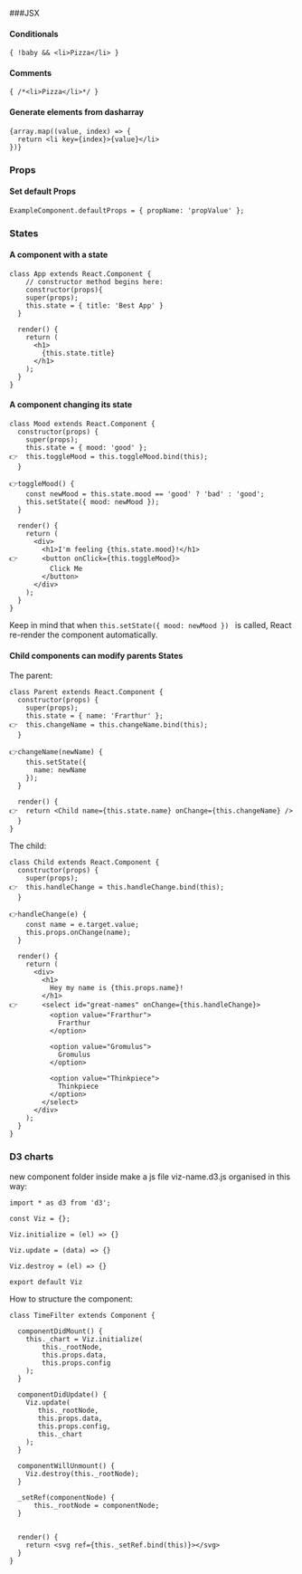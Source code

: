 ###JSX

#### Conditionals
```
{ !baby && <li>Pizza</li> }
```

#### Comments
```
{ /*<li>Pizza</li>*/ }
```

#### Generate elements from dasharray
```
{array.map((value, index) => {
  return <li key={index}>{value}</li>
})}
```

### Props

#### Set default Props
```
ExampleComponent.defaultProps = { propName: 'propValue' };
```

### States

#### A component with a state
```
class App extends React.Component {
	// constructor method begins here:
	constructor(props){
    super(props);
    this.state = { title: 'Best App' }
  }

  render() {
    return (
      <h1>
        {this.state.title}
      </h1>
    );
  }
}
```

#### A component changing its state

```
class Mood extends React.Component {
  constructor(props) {
    super(props);
    this.state = { mood: 'good' };
👉  this.toggleMood = this.toggleMood.bind(this);
  }

👉toggleMood() {
    const newMood = this.state.mood == 'good' ? 'bad' : 'good';
    this.setState({ mood: newMood });
  }

  render() {
    return (
      <div>
        <h1>I'm feeling {this.state.mood}!</h1>
👉      <button onClick={this.toggleMood}>
          Click Me
        </button>
      </div>
    );
  }
}
```
Keep in mind that when `this.setState({ mood: newMood }) ` is called, React re-render the component automatically.

#### Child components can modify parents States
The parent:
```
class Parent extends React.Component {
  constructor(props) {
    super(props);
    this.state = { name: 'Frarthur' };
👉  this.changeName = this.changeName.bind(this);
  }

👉changeName(newName) {
    this.setState({
      name: newName
    });
  }

  render() {
👉  return <Child name={this.state.name} onChange={this.changeName} />
  }
}
```

The child:

```
class Child extends React.Component {
  constructor(props) {
    super(props);
👉  this.handleChange = this.handleChange.bind(this);
  }

👉handleChange(e) {
    const name = e.target.value;
    this.props.onChange(name);
  }

  render() {
    return (
      <div>
        <h1>
          Hey my name is {this.props.name}!
        </h1>
👉      <select id="great-names" onChange={this.handleChange}>
          <option value="Frarthur">
            Frarthur
          </option>

          <option value="Gromulus">
            Gromulus
          </option>

          <option value="Thinkpiece">
            Thinkpiece
          </option>
        </select>
      </div>
    );
  }
}
```

### D3 charts

new component folder
inside make a js file viz-name.d3.js organised in this way:
```
import * as d3 from 'd3';

const Viz = {};

Viz.initialize = (el) => {}

Viz.update = (data) => {}

Viz.destroy = (el) => {}

export default Viz
```

How to structure the component:
```
class TimeFilter extends Component {

  componentDidMount() {
    this._chart = Viz.initialize(
        this._rootNode,
        this.props.data,
        this.props.config
    );
  }

  componentDidUpdate() {
    Viz.update(
       this._rootNode,
       this.props.data,
       this.props.config,
       this._chart
    );
  }

  componentWillUnmount() {
    Viz.destroy(this._rootNode);
  }

  _setRef(componentNode) {
      this._rootNode = componentNode;
  }


  render() {
    return <svg ref={this._setRef.bind(this)}></svg>
  }
}
```
